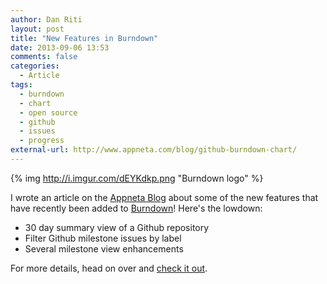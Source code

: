 ```yaml
---
author: Dan Riti
layout: post
title: "New Features in Burndown"
date: 2013-09-06 13:53
comments: false
categories:
  - Article
tags:
  - burndown
  - chart
  - open source
  - github
  - issues
  - progress
external-url: http://www.appneta.com/blog/github-burndown-chart/
---
```


{% img http://i.imgur.com/dEYKdkp.png "Burndown logo" %}

I wrote an article on the [Appneta Blog][1] about some of the new features that
have recently been added to [Burndown][2]! Here's the lowdown:

- 30 day summary view of a Github repository
- Filter Github milestone issues by label
- Several milestone view enhancements

For more details, head on over and [check it out][1].

 [1]: http://www.appneta.com/blog/github-burndown-chart/
 [2]: http://burndown.io
